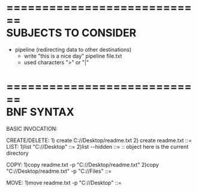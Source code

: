 ============================
<br>SUBJECTS TO CONSIDER
============================
- pipeline (redirecting data to other destinations)
    - write "this is a nice day" pipeline file.txt 
    - used characters ">" or "|"

============================
<br>BNF SYNTAX
============================
BASIC INVOCATION:

CREATE/DELETE:
	1) create C://Desktop/readme.txt
	2) create readme.txt
		<command> ::= <core> <object>
LIST:
	1)list "C://Desktop"
		<command> ::= <core> <object>
	2)list --hidden
	    <command> ::= <core> <object> <flag> :: object here is the current directory

COPY:
	1)copy readme.txt -p "C://Desktop/readme.txt"
    2)copy "C://Desktop/readme.txt" -p "C://Files"
		<command> ::= <core> <object> <flag>
		
MOVE:
	1)move readme.txt -p "C://Desktop"
		<command> ::= <core> <object> <flag>
	2)move "C://Desktop/readme.txt" -p "C://Files"	
		<command> ::= <core> <object> <flag>


READ
	1)read readme.txt
		<command> ::= <core> <object>


ADVANCED INVOCATION:
1)ai chat -m Ultra
	<command> ::= <core> <sub> <flag>
2)ai read "C://Desktop/readme.txt" -t json -m Ultra
    <command> ::= <core> <sub> <object> <flag> <flag>
3)todo show_week
	<command> ::= <core> <sub>


============================
<br>Coding Notes
============================
<br>
Singlenton: Currently the paths are displayed like the file
explorer would show them. However they way paths are used internally
is canonicalized, meaning we use WIN32 namespaces and so paths
display \\?\ at the beginning.

============================
<br>Path Interpretation
============================
<br>
Local directories have to be specified by using ./ <br>
Parent directories have to be specified by using ../ <br>
Paths that are like ./Path/to/dir/readme will have to be 
interpreted differently based on the operating system. In unix
this will be a file, in windows this will be a directory